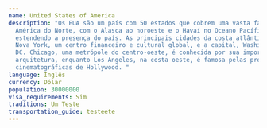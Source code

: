 ```yaml
---
name: United States of America
description: "Os EUA são um país com 50 estados que cobrem uma vasta faixa da
  América do Norte, com o Alasca ao noroeste e o Havaí no Oceano Pacífico,
  estendendo a presença do país. As principais cidades da costa atlântica são
  Nova York, um centro financeiro e cultural global, e a capital, Washington,
  DC. Chicago, uma metrópole do centro-oeste, é conhecida por sua importante
  arquitetura, enquanto Los Angeles, na costa oeste, é famosa pelas produções
  cinematográficas de Hollywood. "
language: Inglês
currency: Dólar
population: 30000000
visa_requirements: Sim
traditions: Um Teste
transportation_guide: testeete
---
```

